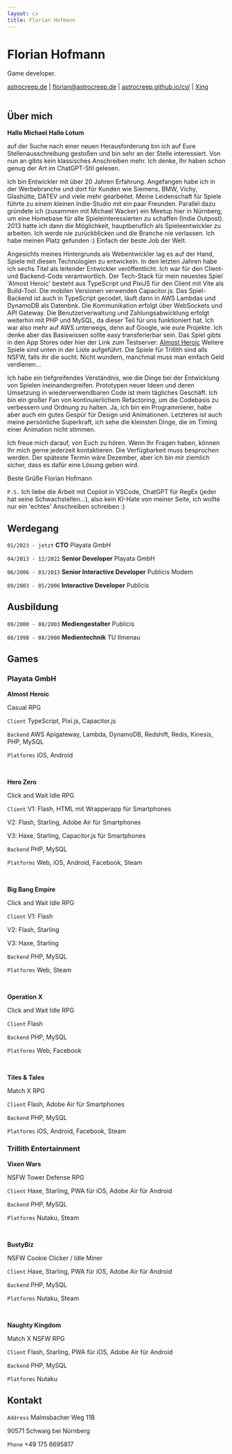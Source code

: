 ```yaml
---
layout: cv
title: Florian Hofmann
---
```

# Florian Hofmann
Game developer.

<div id="webaddress">
  <a href="http://astrocreep.de">astrocreep.de</a> | <a href="florian@astrocreep.de">florian@astrocreep.de</a> | <a href="https://astrocreep.github.io/cv/">astrocreep.github.io/cv/</a> | <a href="https://www.xing.com/profile/Florian_Hofmann28">Xing</a>
</div>

<br>

## Über mich

__Hallo Michael__
__Hallo Lotum__

auf der Suche nach einer neuen Herausforderung bin ich auf Eure Stellenausschreibung gestoßen und bin sehr an der Stelle interessiert. Von nun an gibts kein klassisches Anschreiben mehr. Ich denke, Ihr haben schon genug der Art im ChatGPT-Stil gelesen.

Ich bin Entwickler mit über 20 Jahren Erfahrung. Angefangen habe ich in der Werbebranche und dort für Kunden wie Siemens, BMW, Vichy, Glashütte, DATEV und viele mehr gearbeitet. Meine Leidenschaft für Spiele führte zu einem kleinen Indie-Studio mit ein paar Freunden. Parallel dazu gründete ich (zusammen mit Michael Wacker) ein Meetup hier in Nürnberg, um eine Homebase für alle Spieleinteressierten zu schaffen (Indie Outpost). 2013 hatte ich dann die Möglichkeit, hauptberuflich als Spieleentwickler zu arbeiten. Ich werde nie zurückblicken und die Branche nie verlassen. Ich habe meinen Platz gefunden :) Einfach der beste Job der Welt.

Angesichts meines Hintergrunds als Webentwickler lag es auf der Hand, Spiele mit diesen Technologien zu entwickeln. In den letzten Jahren habe ich sechs Titel als leitender Entwickler veröffentlicht. Ich war für den Client- und Backend-Code verantwortlich.
Der Tech-Stack für mein neuestes Spiel 'Almost Heroic' besteht aus TypeScript und PixiJS für den Client mit Vite als Build-Tool. Die mobilen Versionen verwenden Capacitor.js. Das Spiel-Backend ist auch in TypeScript gecodet, läuft dann in AWS Lambdas und DynamoDB als Datenbnk. Die Kommunikation erfolgt über WebSockets und API Gateway. Die Benutzerverwaltung und Zahlungsabwicklung erfolgt weiterhin mit PHP und MySQL, da dieser Teil für uns funktioniert hat. Ich war also mehr auf AWS unterwegs, denn auf Google, wie eure Projekte. Ich denke aber das Basiswissen sollte easy transferierbar sein.
Das Spiel gibts in den App Stores oder hier der Link zum Testserver: [Almost Heroic](https://test.almost-heroic.com)
Weitere Spiele sind unten in der Liste aufgeführt. Die Spiele für Trillith sind alls NSFW, falls ihr die sucht. Nicht wundern, manchmal muss man einfach Geld verdienen...

Ich habe ein tiefgreifendes Verständnis, wie die Dinge bei der Entwicklung von Spielen ineinandergreifen. Prototypen neuer Ideen und deren Umsetzung in wiederverwendbaren Code ist mein tägliches Geschäft. Ich bin ein großer Fan von kontinuierlichem Refactoring, um die Codebasis zu verbessern und Ordnung zu halten. Ja, ich bin ein Programmierer, habe aber auch ein gutes Gespür für Design und Animationen. Letzteres ist auch meine persönliche Superkraft, ich sehe die kleinsten Dinge, die im Timing einer Animation nicht stimmen.

Ich freue mich darauf, von Euch zu hören. Wenn Ihr Fragen haben, können Ihr mich gerne jederzeit kontaktieren. Die Verfügbarkeit muss besprochen werden. Der späteste Termin wäre Dezember, aber ich bin mir ziemlich sicher, dass es dafür eine Lösung geben wird.

Beste Grüße
Florian Hofmann

`P.S.` Ich liebe die Arbeit mit Copilot in VSCode, ChatGPT für RegEx (jeder hat seine Schwachstellen...), also kein KI-Hate von meiner Seite, ich wollte nur ein 'echtes' Anschreiben schreiben :)


## Werdegang

`01/2023 - jetzt`
__CTO__ Playata GmbH

`04/2013 - 12/2022`
__Senior Developer__ Playata GmbH

`06/2006 - 03/2013`
__Senior Interactive Developer__ Publicis Modem

`09/2003 - 05/2006`
__Interactive Developer__ Publicis


## Ausbildung

`09/2000 - 08/2003`
__Mediengestalter__ Publicis

`08/1998 - 08/2000`
__Medientechnik__ TU Ilmenau


## Games

### Playata GmbH

__Almost Heroic__

Casual RPG

`Client`
TypeScript, Pixi.js, Capacitor.js

`Backend`
AWS Apigateway, Lambda, DynamoDB, Redshift, Redis, Kinesis, PHP, MySQL

`Platforms`
iOS, Android

<br>

__Hero Zero__

Click and Wait Idle RPG

`Client`
V1: Flash, HTML mit Wrapperapp für Smartphones

V2: Flash, Starling, Adobe Air für Smartphones

V3: Haxe, Starling, Capacitor.js für Smartphones

`Backend`
PHP, MySQL

`Platforms`
Web, iOS, Android, Facebook, Steam

<br>

__Big Bang Empire__

Click and Wait Idle RPG

`Client`
V1: Flash

V2: Flash, Starling

V3: Haxe, Starling

`Backend`
PHP, MySQL

`Platforms`
Web, Steam

<br>

__Operation X__

Click and Wait Idle RPG

`Client`
Flash

`Backend`
PHP, MySQL

`Platforms`
Web, Facebook

<br>

__Tiles & Tales__

Match X RPG

`Client`
Flash, Adobe Air für Smartphones

`Backend`
PHP, MySQL

`Platforms`
iOS, Android, Facebook, Steam


### Trillith Entertainment

__Vixen Wars__

NSFW Tower Defense RPG

`Client`
Haxe, Starling, PWA für iOS, Adobe Air für Android

`Backend`
PHP, MySQL

`Platforms`
Nutaku, Steam

<br>

__BustyBiz__

NSFW Cookie Clicker / Idle Miner

`Client`
Haxe, Starling, PWA für iOS, Adobe Air für Android

`Backend`
PHP, MySQL

`Platforms`
Nutaku, Steam

<br>

__Naughty Kingdom__

Match X NSFW RPG

`Client`
Flash, Starling, PWA für iOS, Adobe Air für Android

`Backend`
PHP, MySQL

`Platforms`
Nutaku


## Kontakt

`Address`
Malmsbacher Weg 11B

90571 Schwaig bei Nürnberg

`Phone`
+49 175 6695817




<!-- ### Footer

Last updated: July 2024 -->
